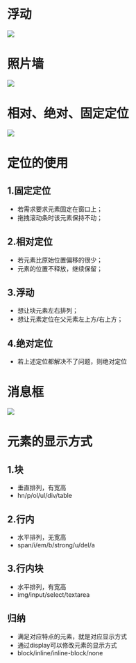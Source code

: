 # 浮动
![](1.png)

# 照片墙
![](2.png)

# 相对、绝对、固定定位
![](3.png)

# 定位的使用
## 1.固定定位
- 若需求要求元素固定在窗口上；
- 拖拽滚动条时该元素保持不动；

## 2.相对定位
- 若元素比原始位置偏移的很少；
- 元素的位置不释放，继续保留；

## 3.浮动
- 想让块元素左右排列；
- 想让元素定位在父元素左上方/右上方；

## 4.绝对定位
- 若上述定位都解决不了问题，则绝对定位

# 消息框
![](4.png)

# 元素的显示方式
## 1.块
- 垂直排列，有宽高
- hn/p/ol/ul/div/table

## 2.行内
- 水平排列，无宽高
- span/i/em/b/strong/u/del/a

## 3.行内块
- 水平排列，有宽高
- img/input/select/textarea

## 归纳
- 满足对应特点的元素，就是对应显示方式
- 通过display可以修改元素的显示方式
- block/inline/inline-block/none